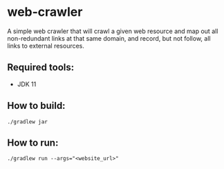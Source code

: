 # web-crawler
A simple web crawler that will crawl a given web resource and map out all non-redundant links at that same domain, and record, but not follow, all links to external resources. 

## Required tools:
* JDK 11

## How to build:
`./gradlew jar`

## How to run:
`./gradlew run --args="<website_url>"`
